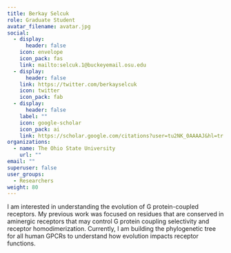 ```yaml
---
title: Berkay Selcuk
role: Graduate Student
avatar_filename: avatar.jpg
social:
  - display:
      header: false
    icon: envelope
    icon_pack: fas
    link: mailto:selcuk.1@buckeyemail.osu.edu
  - display:
      header: false
    link: https://twitter.com/berkayselcuk
    icon: twitter
    icon_pack: fab
  - display:
      header: false
    label: ""
    icon: google-scholar
    icon_pack: ai
    link: https://scholar.google.com/citations?user=tu2NK_0AAAAJ&hl=tr
organizations:
  - name: The Ohio State University
    url: ""
email: ""
superuser: false
user_groups:
  - Researchers
weight: 80
---
```

<!--StartFragment-->

I am interested in understanding the evolution of G protein-coupled receptors. My previous work was focused on residues that are conserved in aminergic receptors that may control G protein coupling selectivity and receptor homodimerization. Currently, I am building the phylogenetic tree for all human GPCRs to understand how evolution impacts receptor functions.

<!--EndFragment-->